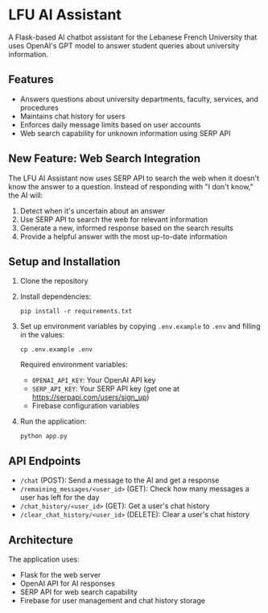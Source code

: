 # LFU AI Assistant

A Flask-based AI chatbot assistant for the Lebanese French University that uses OpenAI's GPT model to answer student queries about university information.

## Features

- Answers questions about university departments, faculty, services, and procedures
- Maintains chat history for users
- Enforces daily message limits based on user accounts
- Web search capability for unknown information using SERP API

## New Feature: Web Search Integration

The LFU AI Assistant now uses SERP API to search the web when it doesn't know the answer to a question. Instead of responding with "I don't know," the AI will:

1. Detect when it's uncertain about an answer
2. Use SERP API to search the web for relevant information
3. Generate a new, informed response based on the search results
4. Provide a helpful answer with the most up-to-date information

## Setup and Installation

1. Clone the repository
2. Install dependencies:
   ```
   pip install -r requirements.txt
   ```
3. Set up environment variables by copying `.env.example` to `.env` and filling in the values:

   ```
   cp .env.example .env
   ```

   Required environment variables:

   - `OPENAI_API_KEY`: Your OpenAI API key
   - `SERP_API_KEY`: Your SERP API key (get one at https://serpapi.com/users/sign_up)
   - Firebase configuration variables

4. Run the application:
   ```
   python app.py
   ```

## API Endpoints

- `/chat` (POST): Send a message to the AI and get a response
- `/remaining_messages/<user_id>` (GET): Check how many messages a user has left for the day
- `/chat_history/<user_id>` (GET): Get a user's chat history
- `/clear_chat_history/<user_id>` (DELETE): Clear a user's chat history

## Architecture

The application uses:

- Flask for the web server
- OpenAI API for AI responses
- SERP API for web search capability
- Firebase for user management and chat history storage
